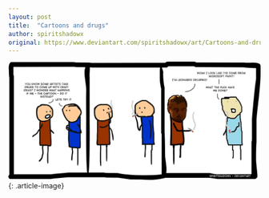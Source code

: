 ```yaml
---
layout: post
title:  "Cartoons and drugs"
author: spiritshadowx
original: https://www.deviantart.com/spiritshadowx/art/Cartoons-and-drugs-317903891
---
```


![](/assets/img/2012-07-30.webp)
{: .article-image}
